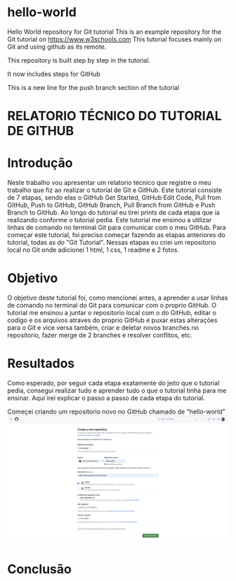 # hello-world
Hello World repository for Git tutorial
This is an example repository for the Git tutorial on https://www.w3schools.com
This tutorial focuses mainly on Git and using github as its remote.

This repository is built step by step in the tutorial.

It now includes steps for GitHub

This is a new line for the push branch section of the tutorial

# RELATORIO TÉCNICO DO TUTORIAL DE GITHUB

# Introdução
Neste trabalho vou apresentar um relatorio técnico que registre o meu trabalho que fiz ao realizar o tutorial de Git e GitHub. Este tutorial consiste de 7 etapas, sendo elas o GitHub Get Started, GitHub Edit Code, Pull from GitHub, Push to GitHub, GitHub Branch, Pull Branch from GitHub e Push Branch to GitHub. Ao longo do tutorial eu tirei prints de cada etapa que ia realizando conforme o tutorial pedia. Este tutorial me ensinou a utilizar linhas de comando no terminal Git para comunicar com o meu GitHub. Para começar este tutorial, foi preciso começar fazendo as etapas anteriores do tutorial, todas as do "Git Tutorial". Nessas etapas eu criei um repositorio local no Git onde adicionei 1 html, 1 css, 1 readme e 2 fotos. 

# Objetivo
O objetivo deste tutorial foi, como mencionei antes, a aprender a usar linhas de comando no terminal do Git para comunicar com o proprio GitHub. O tutorial me ensinou a juntar o repositorio local com o do GitHub, editar o codigo e os arquivos atraves do proprio GitHub e puxar estas alterações para o Git e vice versa também, criar e deletar novos branches no repositorio, fazer merge de 2 branches e resolver conflitos, etc.

# Resultados
Como esperado, por seguir cada etapa exatamente do jeito que o tutorial pedia, consegui realizar tudo e aprender tudo o que o tutorial tinha para me ensinar. Aqui irei explicar o passo a passo de cada etapa do tutorial.

Começei criando um repositorio novo no GitHub chamado de "hello-world"
<img src="images_pond/getstarted/gs1.png">

# Conclusão
